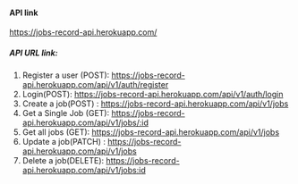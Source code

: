 #### API link
https://jobs-record-api.herokuapp.com/
##### API URL link:
1. Register a user (POST): https://jobs-record-api.herokuapp.com/api/v1/auth/register
2. Login(POST): https://jobs-record-api.herokuapp.com/api/v1/auth/login
3. Create a job(POST) : https://jobs-record-api.herokuapp.com/api/v1/jobs
4. Get a Single Job (GET): https://jobs-record-api.herokuapp.com/api/v1/jobs/:id
5. Get all jobs (GET): https://jobs-record-api.herokuapp.com/api/v1/jobs
6. Update a job(PATCH) : https://jobs-record-api.herokuapp.com/api/v1/jobs
7. Delete a job(DELETE): https://jobs-record-api.herokuapp.com/api/v1/jobs:id





